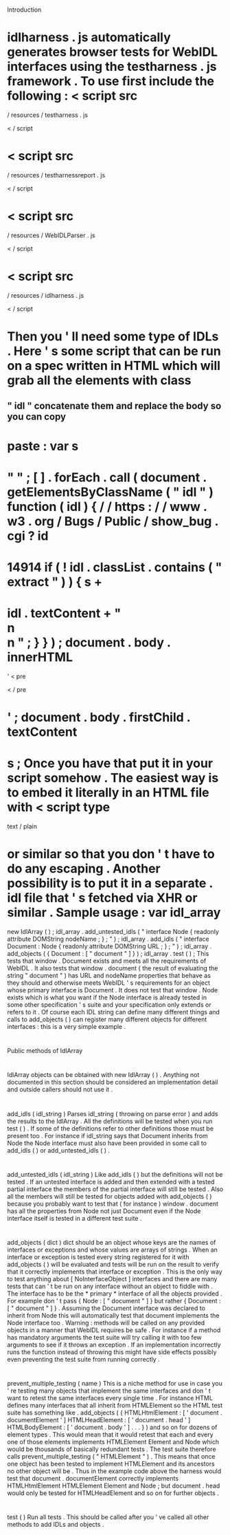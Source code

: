 #
#
Introduction
#
#
idlharness
.
js
automatically
generates
browser
tests
for
WebIDL
interfaces
using
the
testharness
.
js
framework
.
To
use
first
include
the
following
:
<
script
src
=
/
resources
/
testharness
.
js
>
<
/
script
>
<
script
src
=
/
resources
/
testharnessreport
.
js
>
<
/
script
>
<
script
src
=
/
resources
/
WebIDLParser
.
js
>
<
/
script
>
<
script
src
=
/
resources
/
idlharness
.
js
>
<
/
script
>
Then
you
'
ll
need
some
type
of
IDLs
.
Here
'
s
some
script
that
can
be
run
on
a
spec
written
in
HTML
which
will
grab
all
the
elements
with
class
=
"
idl
"
concatenate
them
and
replace
the
body
so
you
can
copy
-
paste
:
var
s
=
"
"
;
[
]
.
forEach
.
call
(
document
.
getElementsByClassName
(
"
idl
"
)
function
(
idl
)
{
/
/
https
:
/
/
www
.
w3
.
org
/
Bugs
/
Public
/
show_bug
.
cgi
?
id
=
14914
if
(
!
idl
.
classList
.
contains
(
"
extract
"
)
)
{
s
+
=
idl
.
textContent
+
"
\
n
\
n
"
;
}
}
)
;
document
.
body
.
innerHTML
=
'
<
pre
>
<
/
pre
>
'
;
document
.
body
.
firstChild
.
textContent
=
s
;
Once
you
have
that
put
it
in
your
script
somehow
.
The
easiest
way
is
to
embed
it
literally
in
an
HTML
file
with
<
script
type
=
text
/
plain
>
or
similar
so
that
you
don
'
t
have
to
do
any
escaping
.
Another
possibility
is
to
put
it
in
a
separate
.
idl
file
that
'
s
fetched
via
XHR
or
similar
.
Sample
usage
:
var
idl_array
=
new
IdlArray
(
)
;
idl_array
.
add_untested_idls
(
"
interface
Node
{
readonly
attribute
DOMString
nodeName
;
}
;
"
)
;
idl_array
.
add_idls
(
"
interface
Document
:
Node
{
readonly
attribute
DOMString
URL
;
}
;
"
)
;
idl_array
.
add_objects
(
{
Document
:
[
"
document
"
]
}
)
;
idl_array
.
test
(
)
;
This
tests
that
window
.
Document
exists
and
meets
all
the
requirements
of
WebIDL
.
It
also
tests
that
window
.
document
(
the
result
of
evaluating
the
string
"
document
"
)
has
URL
and
nodeName
properties
that
behave
as
they
should
and
otherwise
meets
WebIDL
'
s
requirements
for
an
object
whose
primary
interface
is
Document
.
It
does
not
test
that
window
.
Node
exists
which
is
what
you
want
if
the
Node
interface
is
already
tested
in
some
other
specification
'
s
suite
and
your
specification
only
extends
or
refers
to
it
.
Of
course
each
IDL
string
can
define
many
different
things
and
calls
to
add_objects
(
)
can
register
many
different
objects
for
different
interfaces
:
this
is
a
very
simple
example
.
#
#
Public
methods
of
IdlArray
#
#
IdlArray
objects
can
be
obtained
with
new
IdlArray
(
)
.
Anything
not
documented
in
this
section
should
be
considered
an
implementation
detail
and
outside
callers
should
not
use
it
.
#
#
#
add_idls
(
idl_string
)
Parses
idl_string
(
throwing
on
parse
error
)
and
adds
the
results
to
the
IdlArray
.
All
the
definitions
will
be
tested
when
you
run
test
(
)
.
If
some
of
the
definitions
refer
to
other
definitions
those
must
be
present
too
.
For
instance
if
idl_string
says
that
Document
inherits
from
Node
the
Node
interface
must
also
have
been
provided
in
some
call
to
add_idls
(
)
or
add_untested_idls
(
)
.
#
#
#
add_untested_idls
(
idl_string
)
Like
add_idls
(
)
but
the
definitions
will
not
be
tested
.
If
an
untested
interface
is
added
and
then
extended
with
a
tested
partial
interface
the
members
of
the
partial
interface
will
still
be
tested
.
Also
all
the
members
will
still
be
tested
for
objects
added
with
add_objects
(
)
because
you
probably
want
to
test
that
(
for
instance
)
window
.
document
has
all
the
properties
from
Node
not
just
Document
even
if
the
Node
interface
itself
is
tested
in
a
different
test
suite
.
#
#
#
add_objects
(
dict
)
dict
should
be
an
object
whose
keys
are
the
names
of
interfaces
or
exceptions
and
whose
values
are
arrays
of
strings
.
When
an
interface
or
exception
is
tested
every
string
registered
for
it
with
add_objects
(
)
will
be
evaluated
and
tests
will
be
run
on
the
result
to
verify
that
it
correctly
implements
that
interface
or
exception
.
This
is
the
only
way
to
test
anything
about
[
NoInterfaceObject
]
interfaces
and
there
are
many
tests
that
can
'
t
be
run
on
any
interface
without
an
object
to
fiddle
with
.
The
interface
has
to
be
the
*
primary
*
interface
of
all
the
objects
provided
.
For
example
don
'
t
pass
{
Node
:
[
"
document
"
]
}
but
rather
{
Document
:
[
"
document
"
]
}
.
Assuming
the
Document
interface
was
declared
to
inherit
from
Node
this
will
automatically
test
that
document
implements
the
Node
interface
too
.
Warning
:
methods
will
be
called
on
any
provided
objects
in
a
manner
that
WebIDL
requires
be
safe
.
For
instance
if
a
method
has
mandatory
arguments
the
test
suite
will
try
calling
it
with
too
few
arguments
to
see
if
it
throws
an
exception
.
If
an
implementation
incorrectly
runs
the
function
instead
of
throwing
this
might
have
side
effects
possibly
even
preventing
the
test
suite
from
running
correctly
.
#
#
#
prevent_multiple_testing
(
name
)
This
is
a
niche
method
for
use
in
case
you
'
re
testing
many
objects
that
implement
the
same
interfaces
and
don
'
t
want
to
retest
the
same
interfaces
every
single
time
.
For
instance
HTML
defines
many
interfaces
that
all
inherit
from
HTMLElement
so
the
HTML
test
suite
has
something
like
.
add_objects
(
{
HTMLHtmlElement
:
[
'
document
.
documentElement
'
]
HTMLHeadElement
:
[
'
document
.
head
'
]
HTMLBodyElement
:
[
'
document
.
body
'
]
.
.
.
}
)
and
so
on
for
dozens
of
element
types
.
This
would
mean
that
it
would
retest
that
each
and
every
one
of
those
elements
implements
HTMLElement
Element
and
Node
which
would
be
thousands
of
basically
redundant
tests
.
The
test
suite
therefore
calls
prevent_multiple_testing
(
"
HTMLElement
"
)
.
This
means
that
once
one
object
has
been
tested
to
implement
HTMLElement
and
its
ancestors
no
other
object
will
be
.
Thus
in
the
example
code
above
the
harness
would
test
that
document
.
documentElement
correctly
implements
HTMLHtmlElement
HTMLElement
Element
and
Node
;
but
document
.
head
would
only
be
tested
for
HTMLHeadElement
and
so
on
for
further
objects
.
#
#
#
test
(
)
Run
all
tests
.
This
should
be
called
after
you
'
ve
called
all
other
methods
to
add
IDLs
and
objects
.
